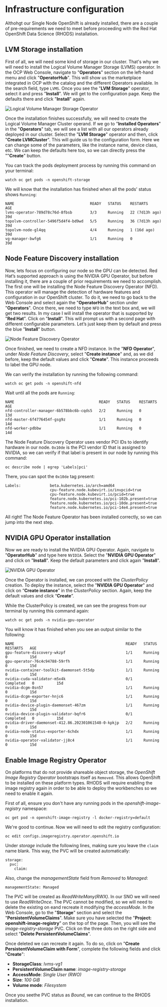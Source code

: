 # Infrastructure configuration
Althohgt our Single Node OpenShift is already installed, there are a couple of pre-requirements we need to meet before proceeding with the Red Hat OpenShift Data Science (RHODS) installation.

## LVM Storage installation
First of all, we will need some kind of storage in our cluster. That's why we will need to install the Logical Volume Manager Storage (LVMS) operator. In the OCP Web Console, navigate to "**Operators**" section on the left-hand menu and click "**OperatorHub**". This will show us the marketplace integrated in OCP with the catalog and the different Operators available. In the search field, type `LVMS`. Once you see the "**LVM Storage**" operator, select it and press "**Install**". We will get to the configuration page. Keep the defaults there and click "**Install**" again. 

![Logical Volume Manager Storage Operator](/docs/images/infra_lvms.png)

Once the installation finishes successfully, we will need to create the Logical Volume Manager Cluster operand. If we go to "**Installed Operators**" in the "**Operators**" tab, we will see a list with all our operators already deployed in our cluster. Select the "**LVM Storage**" operator and then, click "**Create LVMCluster**". This will guide us to the configuration form. Here we can change some of the parameters, like the instance name, device class, etc. We can keep the defaults here too, so we can directly press the ""**Create**" button.

You can track the pods deployment process by running this command on your terminal:
```
watch oc get pods -n openshift-storage
```

We will know that the installation has finished when all the pods' status shows `Running`:
```
NAME                                  READY   STATUS    RESTARTS         AGE
lvms-operator-789d78c76d-8fbsb        3/3     Running   22 (7d13h ago)   39d
topolvm-controller-5496f5d4f4-bd9wd   5/5     Running   36 (7d13h ago)   39d
topolvm-node-gl4qq                    4/4     Running   1 (16d ago)      39d
vg-manager-bwfg6                      1/1     Running   0                39d
```

## Node Feature Discovery installation
Now, lets focus on configuring our node so the GPU can be detected. Red Hat’s supported approach is using the NVIDIA GPU Operator, but before installing it, there are a couple of prior requirements we need to accomplish. The first one will be installing the Node Feature Discovery Operator (NFD). This operator will manage the detection of hardware features and configuration in our OpenShift cluster. To do it, we need to go back to the Web Console and select again the "**OperatorHub**" section under "**Operators**". Once there, we need to type `NFD` in the text box and, we will get two results. In my case I will install the operator that is supported by "**Red Hat**". Click on "**Install**". This will prompt us with a second page with different configurable parameters. Let’s just keep them by default and press the blue "**Install**" button. 

![Node Feature Discovery Operator](/docs/images/infra_nfd.png)

Once finished, we need to create a NFD instance. In the "**NFD Operator**", under *Node Feature Discovery*, select "**Create instance**" and, as we did before, keep the default values and click "**Create**". This instance proceeds to label the GPU node.

We can verify the installation by running the following command:
```
watch oc get pods -n openshift-nfd
```

Wait until all the pods are `Running`:
```
NAME                                      READY   STATUS    RESTARTS	  AGE
nfd-controller-manager-6b578bbc6b-cqds5   2/2     Running   0             13d
nfd-master-6f4776454f-gsg9z               1/1     Running   0             14d
nfd-worker-pdbbw                          1/1     Running   0             14d
```

The Node Feature Discovery Operator uses vendor PCI IDs to identify hardware in our node. `0x10de` is the PCI vendor ID that is assigned to NVIDIA, so we can verify if that label is present in our node by running this command: 
```
oc describe node | egrep 'Labels|pci'
```

There, you can spot the `0x10de` tag present:
```
Labels:             beta.kubernetes.io/arch=amd64
                    cpu-feature.node.kubevirt.io/invpcid=true
                    cpu-feature.node.kubevirt.io/pcid=true
                    feature.node.kubernetes.io/pci-102b.present=true
                    feature.node.kubernetes.io/pci-10de.present=true
                    feature.node.kubernetes.io/pci-14e4.present=true
```

All right! The Node Feature Operator has been installed correctly, so we can jump into the next step.

## NVIDIA GPU Operator installation
Now we are ready to install the NVIDIA GPU Operator. Again, navigate to "**OperatorHub**" and type here `NVIDIA`. Select the "**NVIDIA GPU Operator**" and click on "**Install**". Keep the default parameters and click again "**Install**".

![NVIDIA GPU Operator](/docs/images/infra_gpu.png)

Once the Operator is installed, we can proceed with the *ClusterPolicy* creation. To deploy the instance, select the "**NVIDIA GPU Operator**" and click on “**Create instance**” in the *ClusterPolicy* section. Again, keep the default values and click “**Create**”.

While the ClusterPolicy is created, we can see the progress from our terminal by running this command again:
```
watch oc get pods -n nvidia-gpu-operator
```

You will know it has finished when you see an output similar to the following:
```
NAME                                                  READY   STATUS	  RESTARTS   AGE
gpu-feature-discovery-wkzpf                           1/1     Running     0          15d
gpu-operator-76c4c94788-59rfh                         1/1     Running     0          15d
nvidia-container-toolkit-daemonset-5t5dp              1/1     Running     0          15d
nvidia-cuda-validator-m5x4k                           0/1     Completed   0          15d
nvidia-dcgm-8sn57                                     1/1     Running     0          15d
nvidia-dcgm-exporter-hnjc6                            1/1     Running     0          15d
nvidia-device-plugin-daemonset-467zm                  1/1     Running     0          15d
nvidia-device-plugin-validator-bqfr6                  0/1     Completed   0          15d
nvidia-driver-daemonset-412.86.202301061548-0-kpkjp   2/2     Running     0          15d
nvidia-node-status-exporter-6chdx                     1/1     Running     0          15d
nvidia-operator-validator-jj8c4                       1/1     Running     0          15d
```

## Enable Image Registry Operator
On platforms that do not provide shareable object storage, the *OpenShift Image Registry Operator* bootstraps itself as `Removed`. This allows OpenShift to be installed on these platform types. RHODS will require enabling the image registry again in order to be able to deploy the workbenches so we need to enable it again.

First of all, ensure you don't have any running pods in the *openshift-image-registry* namespace:
```
oc get pod -n openshift-image-registry -l docker-registry=default
```

We're good to continue. Now we will need to edit the registry configuration: 
```
oc edit configs.imageregistry.operator.openshift.io
```

Under *storage* include the following lines, making sure you leave the `claim` name blank. This way, the PVC will be created automatically:
```
storage:
  pvc:
    claim:
```

Also, change the *managementState* field from *Removed* to *Managed*:
```
managementState: Managed
```

The PVC will be created as *ReadWriteMany(RWX)*. In our SNO we will need to use *ReadWriteOnce*. The PVC cannot be modified, so we will need to delete the existing on eand recreate it modifying the *accessMode*. In the Web Console, go to the "**Storage**" section and select the "**PersistentVolumeClaims**". Make sure you have selected the "**Project: openshift-image-registry**" on the top of the page. Then, you will see the *image-registry-storage* PVC. Click on the three dots on the right side and select "**Delete PersistentVolumeClaims**". 

Once deleted we can recreate it again. To do so, click on "**Create PersistentVolumeClaim with Form**", complete the following fields and click "**Create**":
- **StorageClass**: *lvms-vg1*
- **PersistentVolumeClaim name**: *image-registry-storage*
- **AccessMode**: *Single User (RWO)*
- **Size**: *100 GiB*
- **Volume mode**: *Filesystem*

Once you seethe PVC status as *Bound*, we can continue to the RHODS installation.
